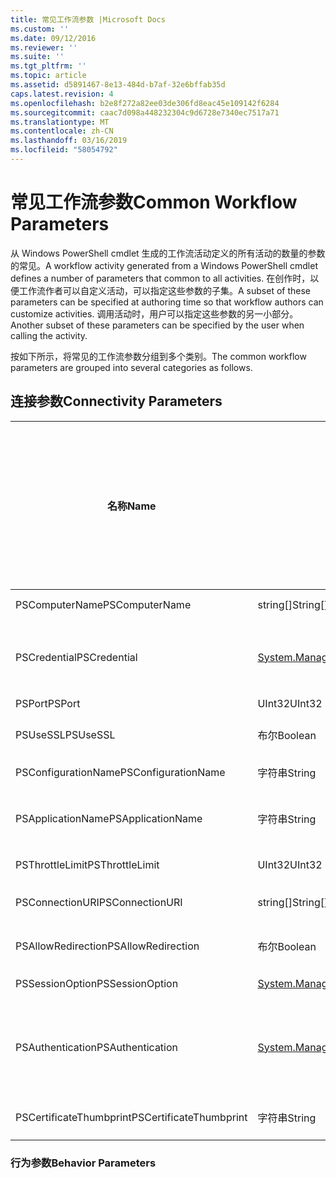 ```yaml
---
title: 常见工作流参数 |Microsoft Docs
ms.custom: ''
ms.date: 09/12/2016
ms.reviewer: ''
ms.suite: ''
ms.tgt_pltfrm: ''
ms.topic: article
ms.assetid: d5891467-8e13-484d-b7af-32e6bffab35d
caps.latest.revision: 4
ms.openlocfilehash: b2e8f272a82ee03de306fd8eac45e109142f6284
ms.sourcegitcommit: caac7d098a448232304c9d6728e7340ec7517a71
ms.translationtype: MT
ms.contentlocale: zh-CN
ms.lasthandoff: 03/16/2019
ms.locfileid: "58054792"
---
```

# <a name="common-workflow-parameters"></a><span data-ttu-id="9f70a-102">常见工作流参数</span><span class="sxs-lookup"><span data-stu-id="9f70a-102">Common Workflow Parameters</span></span>

<span data-ttu-id="9f70a-103">从 Windows PowerShell cmdlet 生成的工作流活动定义的所有活动的数量的参数的常见。</span><span class="sxs-lookup"><span data-stu-id="9f70a-103">A workflow activity generated from a Windows PowerShell cmdlet  defines a number of parameters that common to all activities.</span></span> <span data-ttu-id="9f70a-104">在创作时，以便工作流作者可以自定义活动，可以指定这些参数的子集。</span><span class="sxs-lookup"><span data-stu-id="9f70a-104">A subset of these parameters can be specified at authoring time so that workflow authors can customize activities.</span></span> <span data-ttu-id="9f70a-105">调用活动时，用户可以指定这些参数的另一小部分。</span><span class="sxs-lookup"><span data-stu-id="9f70a-105">Another subset of these parameters can be specified by the user when calling the activity.</span></span>

<span data-ttu-id="9f70a-106">按如下所示，将常见的工作流参数分组到多个类别。</span><span class="sxs-lookup"><span data-stu-id="9f70a-106">The common workflow parameters are grouped into several categories as follows.</span></span>

## <a name="connectivity-parameters"></a><span data-ttu-id="9f70a-107">连接参数</span><span class="sxs-lookup"><span data-stu-id="9f70a-107">Connectivity Parameters</span></span>

|<span data-ttu-id="9f70a-108">名称</span><span class="sxs-lookup"><span data-stu-id="9f70a-108">Name</span></span>|<span data-ttu-id="9f70a-109">类型</span><span class="sxs-lookup"><span data-stu-id="9f70a-109">Type</span></span>|<span data-ttu-id="9f70a-110">说明</span><span class="sxs-lookup"><span data-stu-id="9f70a-110">Description</span></span>|<span data-ttu-id="9f70a-111">可以指定在执行时的最终用户？</span><span class="sxs-lookup"><span data-stu-id="9f70a-111">Can be specified by end user at execution time?</span></span>|<span data-ttu-id="9f70a-112">可以通过工作流编写者在创作时指定？</span><span class="sxs-lookup"><span data-stu-id="9f70a-112">Can be specified by workflow author at authoring time?</span></span>|<span data-ttu-id="9f70a-113">可以指定在实例化的工作流编写者？</span><span class="sxs-lookup"><span data-stu-id="9f70a-113">Can be specified by workflow author at instantiation?</span></span>|
|----------|----------|-----------------|-----------------------------------------------------|------------------------------------------------------------|-----------------------------------------------------------|
|<span data-ttu-id="9f70a-114">PSComputerName</span><span class="sxs-lookup"><span data-stu-id="9f70a-114">PSComputerName</span></span>|<span data-ttu-id="9f70a-115">string[]</span><span class="sxs-lookup"><span data-stu-id="9f70a-115">String[]</span></span>|<span data-ttu-id="9f70a-116">要为其启动作业的计算机名称的列表。</span><span class="sxs-lookup"><span data-stu-id="9f70a-116">A list of computer names for which to launch jobs.</span></span>|<span data-ttu-id="9f70a-117">是</span><span class="sxs-lookup"><span data-stu-id="9f70a-117">Yes</span></span>|<span data-ttu-id="9f70a-118">是</span><span class="sxs-lookup"><span data-stu-id="9f70a-118">Yes</span></span>|<span data-ttu-id="9f70a-119">是</span><span class="sxs-lookup"><span data-stu-id="9f70a-119">Yes</span></span>|
|<span data-ttu-id="9f70a-120">PSCredential</span><span class="sxs-lookup"><span data-stu-id="9f70a-120">PSCredential</span></span>|[<span data-ttu-id="9f70a-121">System.Management.Automation.PSCredential</span><span class="sxs-lookup"><span data-stu-id="9f70a-121">System.Management.Automation.PSCredential</span></span>](/dotnet/api/System.Management.Automation.PSCredential)|<span data-ttu-id="9f70a-122">要使用的身份验证凭据以登录到由 PSComputerName 参数指定的计算机。</span><span class="sxs-lookup"><span data-stu-id="9f70a-122">The authentication credential to use to login to the computers specified by the PSComputerName parameter.</span></span> <span data-ttu-id="9f70a-123">此参数是指定 PSComputerName 时才有效。</span><span class="sxs-lookup"><span data-stu-id="9f70a-123">This parameter is valid only if PSComputerName is specified.</span></span>|<span data-ttu-id="9f70a-124">是</span><span class="sxs-lookup"><span data-stu-id="9f70a-124">Yes</span></span>|<span data-ttu-id="9f70a-125">是</span><span class="sxs-lookup"><span data-stu-id="9f70a-125">Yes</span></span>|<span data-ttu-id="9f70a-126">是</span><span class="sxs-lookup"><span data-stu-id="9f70a-126">Yes</span></span>|
|<span data-ttu-id="9f70a-127">PSPort</span><span class="sxs-lookup"><span data-stu-id="9f70a-127">PSPort</span></span>|<span data-ttu-id="9f70a-128">UInt32</span><span class="sxs-lookup"><span data-stu-id="9f70a-128">UInt32</span></span>|<span data-ttu-id="9f70a-129">要用于运行工作流的端口。</span><span class="sxs-lookup"><span data-stu-id="9f70a-129">The port to be used to run the workflow.</span></span>|<span data-ttu-id="9f70a-130">是</span><span class="sxs-lookup"><span data-stu-id="9f70a-130">Yes</span></span>|<span data-ttu-id="9f70a-131">是</span><span class="sxs-lookup"><span data-stu-id="9f70a-131">Yes</span></span>|<span data-ttu-id="9f70a-132">是</span><span class="sxs-lookup"><span data-stu-id="9f70a-132">Yes</span></span>|
|<span data-ttu-id="9f70a-133">PSUseSSL</span><span class="sxs-lookup"><span data-stu-id="9f70a-133">PSUseSSL</span></span>|<span data-ttu-id="9f70a-134">布尔</span><span class="sxs-lookup"><span data-stu-id="9f70a-134">Boolean</span></span>|<span data-ttu-id="9f70a-135">使用安全套接字层 (SSL) 协议来建立安全连接到远程计算机以运行工作流。</span><span class="sxs-lookup"><span data-stu-id="9f70a-135">Use Secure Sockets Layer (SSL) protocol to establish a secure connection to the remote computer to run the workflow.</span></span>|<span data-ttu-id="9f70a-136">是</span><span class="sxs-lookup"><span data-stu-id="9f70a-136">Yes</span></span>|<span data-ttu-id="9f70a-137">是</span><span class="sxs-lookup"><span data-stu-id="9f70a-137">Yes</span></span>|<span data-ttu-id="9f70a-138">是</span><span class="sxs-lookup"><span data-stu-id="9f70a-138">Yes</span></span>|
|<span data-ttu-id="9f70a-139">PSConfigurationName</span><span class="sxs-lookup"><span data-stu-id="9f70a-139">PSConfigurationName</span></span>|<span data-ttu-id="9f70a-140">字符串</span><span class="sxs-lookup"><span data-stu-id="9f70a-140">String</span></span>|<span data-ttu-id="9f70a-141">用于运行工作流的会话配置。</span><span class="sxs-lookup"><span data-stu-id="9f70a-141">The session configuration used to run the workflow.</span></span>|<span data-ttu-id="9f70a-142">是</span><span class="sxs-lookup"><span data-stu-id="9f70a-142">Yes</span></span>|<span data-ttu-id="9f70a-143">是</span><span class="sxs-lookup"><span data-stu-id="9f70a-143">Yes</span></span>|<span data-ttu-id="9f70a-144">是</span><span class="sxs-lookup"><span data-stu-id="9f70a-144">Yes</span></span>|
|<span data-ttu-id="9f70a-145">PSApplicationName</span><span class="sxs-lookup"><span data-stu-id="9f70a-145">PSApplicationName</span></span>|<span data-ttu-id="9f70a-146">字符串</span><span class="sxs-lookup"><span data-stu-id="9f70a-146">String</span></span>|<span data-ttu-id="9f70a-147">工作流执行的连接 URI 的应用程序名称部分。</span><span class="sxs-lookup"><span data-stu-id="9f70a-147">The application name portion of the connection URI for the workflow execution.</span></span> <span data-ttu-id="9f70a-148">仅当未使用 ConnectionURI 参数时，请使用此参数。</span><span class="sxs-lookup"><span data-stu-id="9f70a-148">Use this parameter only when you are not using the ConnectionURI parameter.</span></span>|<span data-ttu-id="9f70a-149">是</span><span class="sxs-lookup"><span data-stu-id="9f70a-149">Yes</span></span>|<span data-ttu-id="9f70a-150">是</span><span class="sxs-lookup"><span data-stu-id="9f70a-150">Yes</span></span>|<span data-ttu-id="9f70a-151">是</span><span class="sxs-lookup"><span data-stu-id="9f70a-151">Yes</span></span>|
|<span data-ttu-id="9f70a-152">PSThrottleLimit</span><span class="sxs-lookup"><span data-stu-id="9f70a-152">PSThrottleLimit</span></span>|<span data-ttu-id="9f70a-153">UInt32</span><span class="sxs-lookup"><span data-stu-id="9f70a-153">UInt32</span></span>|<span data-ttu-id="9f70a-154">最大并发连接可以建立运行工作流数。</span><span class="sxs-lookup"><span data-stu-id="9f70a-154">The maximum number of concurrent connections that can be established to run the workflow.</span></span>|<span data-ttu-id="9f70a-155">是</span><span class="sxs-lookup"><span data-stu-id="9f70a-155">Yes</span></span>|<span data-ttu-id="9f70a-156">TBD</span><span class="sxs-lookup"><span data-stu-id="9f70a-156">TBD</span></span>|<span data-ttu-id="9f70a-157">是</span><span class="sxs-lookup"><span data-stu-id="9f70a-157">Yes</span></span>|
|<span data-ttu-id="9f70a-158">PSConnectionURI</span><span class="sxs-lookup"><span data-stu-id="9f70a-158">PSConnectionURI</span></span>|<span data-ttu-id="9f70a-159">string[]</span><span class="sxs-lookup"><span data-stu-id="9f70a-159">String[]</span></span>|<span data-ttu-id="9f70a-160">为交互式会话用于运行工作流中指定的终结点的完全限定 Uri 的数组。</span><span class="sxs-lookup"><span data-stu-id="9f70a-160">An array of fully-qualified URIs that specify the endpoints for the interactive sessions used to run the workflow.</span></span>|<span data-ttu-id="9f70a-161">是</span><span class="sxs-lookup"><span data-stu-id="9f70a-161">Yes</span></span>|<span data-ttu-id="9f70a-162">是</span><span class="sxs-lookup"><span data-stu-id="9f70a-162">Yes</span></span>|<span data-ttu-id="9f70a-163">是</span><span class="sxs-lookup"><span data-stu-id="9f70a-163">Yes</span></span>|
|<span data-ttu-id="9f70a-164">PSAllowRedirection</span><span class="sxs-lookup"><span data-stu-id="9f70a-164">PSAllowRedirection</span></span>|<span data-ttu-id="9f70a-165">布尔</span><span class="sxs-lookup"><span data-stu-id="9f70a-165">Boolean</span></span>|<span data-ttu-id="9f70a-166">指定是否允许此连接到备用 URI 以运行工作流重定向。</span><span class="sxs-lookup"><span data-stu-id="9f70a-166">Specifies whether to allow redirection of this connection to an alternate URI to run the workflow.</span></span>|<span data-ttu-id="9f70a-167">是</span><span class="sxs-lookup"><span data-stu-id="9f70a-167">Yes</span></span>|<span data-ttu-id="9f70a-168">是</span><span class="sxs-lookup"><span data-stu-id="9f70a-168">Yes</span></span>|<span data-ttu-id="9f70a-169">是</span><span class="sxs-lookup"><span data-stu-id="9f70a-169">Yes</span></span>|
|<span data-ttu-id="9f70a-170">PSSessionOption</span><span class="sxs-lookup"><span data-stu-id="9f70a-170">PSSessionOption</span></span>|[<span data-ttu-id="9f70a-171">System.Management.Automation.Remoting.Pssessionoption</span><span class="sxs-lookup"><span data-stu-id="9f70a-171">System.Management.Automation.Remoting.Pssessionoption</span></span>](/dotnet/api/System.Management.Automation.Remoting.PSSessionOption)|<span data-ttu-id="9f70a-172">用于运行工作流会话的高级的选项。</span><span class="sxs-lookup"><span data-stu-id="9f70a-172">Advanced options for the session used to run the workflow.</span></span>|<span data-ttu-id="9f70a-173">是</span><span class="sxs-lookup"><span data-stu-id="9f70a-173">Yes</span></span>|<span data-ttu-id="9f70a-174">是</span><span class="sxs-lookup"><span data-stu-id="9f70a-174">Yes</span></span>|<span data-ttu-id="9f70a-175">是</span><span class="sxs-lookup"><span data-stu-id="9f70a-175">Yes</span></span>|
|<span data-ttu-id="9f70a-176">PSAuthentication</span><span class="sxs-lookup"><span data-stu-id="9f70a-176">PSAuthentication</span></span>|[<span data-ttu-id="9f70a-177">System.Management.Automation.Runspaces.Authenticationmechanism</span><span class="sxs-lookup"><span data-stu-id="9f70a-177">System.Management.Automation.Runspaces.Authenticationmechanism</span></span>](/dotnet/api/System.Management.Automation.Runspaces.AuthenticationMechanism)|<span data-ttu-id="9f70a-178">值为[System.Management.Automation.Runspaces.Authenticationmechanism](/dotnet/api/System.Management.Automation.Runspaces.AuthenticationMechanism)枚举，用于指定用来对用户的凭据进行身份验证的身份验证机制。</span><span class="sxs-lookup"><span data-stu-id="9f70a-178">A value of the [System.Management.Automation.Runspaces.Authenticationmechanism](/dotnet/api/System.Management.Automation.Runspaces.AuthenticationMechanism) enumeration that specifies the authentication mechanism used to authenticate the user's credentials.</span></span>|<span data-ttu-id="9f70a-179">是</span><span class="sxs-lookup"><span data-stu-id="9f70a-179">Yes</span></span>|<span data-ttu-id="9f70a-180">是</span><span class="sxs-lookup"><span data-stu-id="9f70a-180">Yes</span></span>|<span data-ttu-id="9f70a-181">是</span><span class="sxs-lookup"><span data-stu-id="9f70a-181">Yes</span></span>|
|<span data-ttu-id="9f70a-182">PSCertificateThumbprint</span><span class="sxs-lookup"><span data-stu-id="9f70a-182">PSCertificateThumbprint</span></span>|<span data-ttu-id="9f70a-183">字符串</span><span class="sxs-lookup"><span data-stu-id="9f70a-183">String</span></span>|<span data-ttu-id="9f70a-184">数字公钥证书 (X509) 有权运行工作流的用户帐户。</span><span class="sxs-lookup"><span data-stu-id="9f70a-184">The digital public key certificate (X509) of a user account that has permission to run the workflow.</span></span>|<span data-ttu-id="9f70a-185">是</span><span class="sxs-lookup"><span data-stu-id="9f70a-185">Yes</span></span>|<span data-ttu-id="9f70a-186">是</span><span class="sxs-lookup"><span data-stu-id="9f70a-186">Yes</span></span>|<span data-ttu-id="9f70a-187">是</span><span class="sxs-lookup"><span data-stu-id="9f70a-187">Yes</span></span>|

### <a name="behavior-parameters"></a><span data-ttu-id="9f70a-188">行为参数</span><span class="sxs-lookup"><span data-stu-id="9f70a-188">Behavior Parameters</span></span>